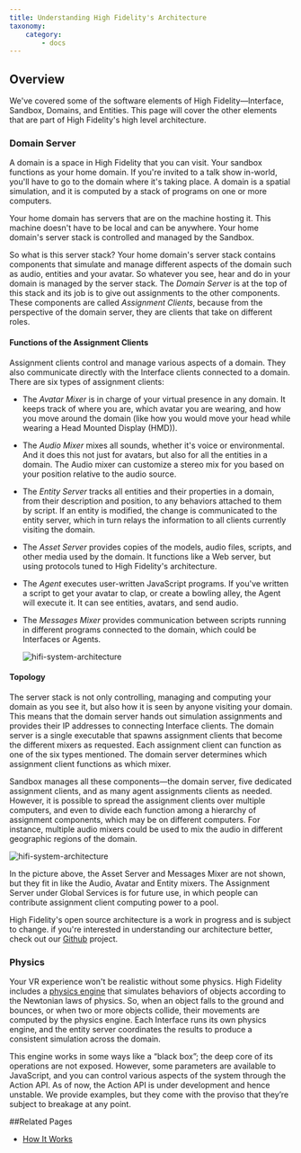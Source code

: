 ```yaml
---
title: Understanding High Fidelity's Architecture
taxonomy:
    category:
        - docs
---
```


## Overview

We've covered some of the software elements of High Fidelity—Interface, Sandbox, Domains, and Entities. This page will cover the other elements that are part of High Fidelity's high level architecture. 



### Domain Server

A domain is a space in High Fidelity that you can visit. Your sandbox functions as your home domain. If you're invited to a talk show in-world, you'll have to go to the domain where it's taking place. A domain is a spatial simulation, and it is computed by a stack of programs on one or more computers. 

Your home domain has servers that are on the machine hosting it. This machine doesn't have to be local and can be anywhere. Your home domain's server stack is controlled and managed by the Sandbox.

So what is this server stack? Your home domain's server stack contains components that simulate and manage different aspects of the domain such as audio, entities and your avatar. So whatever you see, hear and do in your domain is managed by the server stack. The *Domain Server* is at the top of this stack and its job is to give out assignments to the other components. These components are called *Assignment Clients*, because from the perspective of the domain server, they are clients that take on different roles. 

#### Functions of the Assignment Clients

Assignment clients control and manage various aspects of a domain. They also communicate directly with the Interface clients connected to a domain. There are six types of assignment clients:

* The *Avatar Mixer* is in charge of your virtual presence in any domain. It keeps track of where you are, which avatar you are wearing, and how you move around the domain (like how you would move your head while wearing a Head Mounted Display (HMD)).

* The *Audio Mixer* mixes all sounds, whether it's voice or environmental. And it does this not just for avatars, but also for all the entities in a domain. The Audio mixer can customize a stereo mix for you based on your position relative to the audio source.

* The *Entity Server* tracks all entities and their properties in a domain, from their description and position, to any behaviors attached to them by script. If an entity is modified, the change is communicated to the entity server, which in turn relays the information to all clients currently visiting the domain. 

* The *Asset Server* provides copies of the models, audio files, scripts, and other media used by the domain. It functions like a Web server, but using protocols tuned to High Fidelity's architecture.

* The *Agent* executes user-written JavaScript programs. If you've written a script to get your avatar to clap, or create a bowling alley, the Agent will execute it. It can see entities, avatars, and send audio. 

* The *Messages Mixer* provides communication between scripts running in different programs connected to the domain, which could be Interfaces or Agents.

  ![hifi-system-architecture](\architecture-sandbox.png)

#### Topology

The server stack is not only controlling, managing and computing your domain as you see it, but also how it is seen by anyone visiting your domain. This means that the domain server hands out simulation assignments and provides their IP addresses to connecting Interface clients. The domain server is a single executable that spawns assignment clients that become the different mixers as requested. Each assignment client can function as one of the six types mentioned. The domain server determines which assignment client functions as which mixer. 

Sandbox manages all these components—the domain server, five dedicated assignment clients, and as many agent assignments clients as needed. However, it is possible to spread the assignment clients over multiple computers, and even to divide each function among a hierarchy of assignment components, which may be on different computers. For instance, multiple audio mixers could be used to mix the audio in different geographic regions of the domain.

![hifi-system-architecture](\architecture-overview.png)

In the picture above, the Asset Server and Messages Mixer are not shown, but they fit in like the Audio, Avatar and Entity mixers. The Assignment Server under Global Services is for future use, in which people can contribute assignment client computing power to a pool.

High Fidelity's open source architecture is a work in progress and is subject to change. if you're interested in understanding our architecture better, check out our [Github](https://github.com/highfidelity/) project.



### Physics

Your VR experience won't be realistic without some physics. High Fidelity includes a [physics engine](http://bulletphysics.org/) that simulates behaviors of objects according to the Newtonian laws of physics. So, when an object falls to the ground and bounces, or when two or more objects collide, their movements are computed by the physics engine. Each Interface runs its own physics engine, and the entity server coordinates the results to produce a consistent simulation across the domain.

This engine works in some ways like a “black box”; the deep core of its operations are not exposed. However, some parameters are available to JavaScript, and you can control various aspects of the system through the Action API. As of now, the Action API is under development and hence unstable. We provide examples, but they come with the proviso that they’re subject to breakage at any point.



##Related Pages


- [How It Works](../how-it-works)